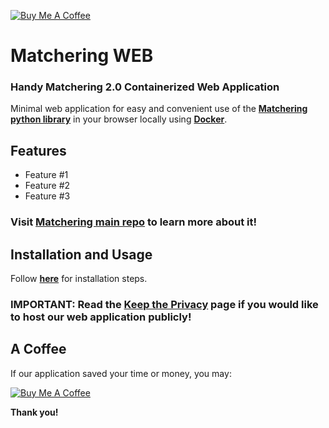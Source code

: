 [![Buy Me A Coffee](https://www.buymeacoffee.com/assets/img/custom_images/orange_img.png)](https://www.buymeacoffee.com/sergree)

# Matchering WEB

### Handy Matchering 2.0 Containerized Web Application

Minimal web application for easy and convenient use of the **[Matchering python library][matchering]** in your browser locally using **[Docker]**.

## Features

- Feature #1
- Feature #2
- Feature #3

### Visit **[Matchering main repo][matchering]** to learn more about it!

## Installation and Usage

Follow **[here](https://github.com/sergree/matchering/tree/master#docker-image---the-easiest-way)** for installation steps.

### IMPORTANT: Read the [Keep the Privacy] page if you would like to host our web application publicly!

## A Coffee

If our application saved your time or money, you may:

[![Buy Me A Coffee](https://www.buymeacoffee.com/assets/img/custom_images/orange_img.png)](https://www.buymeacoffee.com/sergree)

**Thank you!**

[matchering]: https://github.com/sergree/matchering
[Docker]: https://www.docker.com/
[Keep the Privacy]: https://github.com/sergree/matchering/wiki/Keep-the-Privacy
